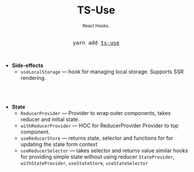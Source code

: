 <div align="center">
  <h1>
    TS-Use
  </h1>
  <sup>
    React Hooks</a>.</em>
  </sup>
  <br />
  <br />
  <pre>yarn add <a href="https://www.npmjs.com/package/react-use">ts-use</a></pre>
  <br />
</div>

- **Side-effects**
  - `useLocalStorage` &mdash; hook for managing local storage. Supports SSR rendering.
<br/>
<br/>

- **State**
  - `ReducerProvider` &mdash; Provider to wrap outer components, takes reducer and initial state.
  - `withReducerProvider` &mdash; HOC for ReducerProvider Provider to top component.
  - `useReducerStore` &mdash; returns state, selector and functions for for updating the state form context 
  - `useReducerSelector` &mdash; takes selector and returns value
  similar hooks for providing simple state without using reducer
  `StateProvider`, `withStateProvider`, `useStateStore`, `useStateSelector`